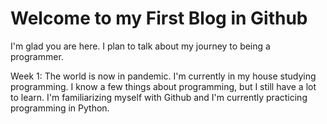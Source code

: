 # Welcome to my First Blog in Github

I'm glad you are here. I plan to talk about my journey to being a programmer.

Week 1: The world is now in pandemic. I'm currently in my house studying programming. I know a few things about programming, but I still have a lot to learn. I'm familiarizing myself with Github and I'm currently practicing programming in Python.
